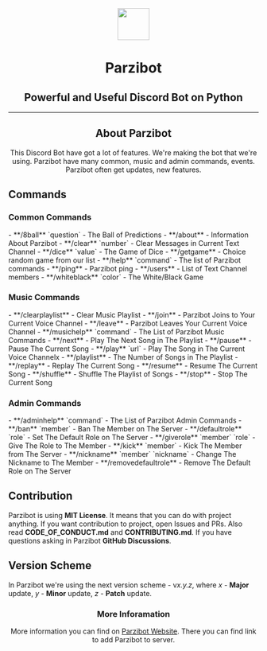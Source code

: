 <div align="center">
    <img src="https://github.com/merive/Parzibot/blob/master/images/Parzibot.png" width="64">
    <h1 align="center">Parzibot</h1>
    <h2 align="center">Powerful and Useful Discord Bot on Python</h2>
</div>

<hr/>

<div align="center">
    <h2>About Parzibot</h2>
    <p>
        This Discord Bot have got a lot of features.
        We're making the bot that we're using.
        Parzibot have many common, music and admin commands, events.
        Parzibot often get updates, new features. 
    </p>
</div>

</hr>

<div>
    <h2>Commands</h2>
    <h3>Common Commands</h3>
    <p>
        - **/8ball** `question` - The Ball of Predictions
        - **/about** - Information About Parzibot
        - **/clear** `number` - Clear Messages in Current Text Channel
        - **/dice** `value` - The Game of Dice
        - **/getgame** - Choice random game from our list
        - **/help** `command` - The list of Parzibot commands
        - **/ping** - Parzibot ping
        - **/users** - List of Text Channel members
        - **/whiteblack** `color` - The White/Black Game
    </p>
    <h3>Music Commands</h3>
    <p>
        - **/clearplaylist** - Clear Music Playlist
        - **/join** - Parzibot Joins to Your Current Voice Channel
        - **/leave** - Parzibot Leaves Your Current Voice Channel
        - **/musichelp** `command` - The List of Parzibot Music Commands
        - **/next** - Play The Next Song in The Playlist
        - **/pause** - Pause The Current Song
        - **/play** `url` - Play The Song in The Current Voice Channelx
        - **/playlist** - The Number of Songs in The Playlist
        - **/replay** - Replay The Current Song
        - **/resume** - Resume The Current Song
        - **/shuffle** - Shuffle The Playlist of Songs
        - **/stop** - Stop The Current Song
    </p>
    <h3>Admin Commands</h3>
    <p>
        - **/adminhelp** `command` - The List of Parzibot Admin Commands
        - **/ban** `member` - Ban The Member on The Server
        - **/defaultrole** `role` - Set The Default Role on The Server
        - **/giverole** `member` `role` - Give The Role to The Member
        - **/kick** `member` - Kick The Member from The Server
        - **/nickname** `member` `nickname` - Change The Nickname to The Member
        - **/removedefaultrole** - Remove The Default Role on The Server
    </p>
</div>

</hr>

<div>
    <h2>Contribution</h2>
    <p>
        Parzibot is using <b>MIT License</b>.
        It means that you can do with project anything.
        If you want contribution to project, open Issues and PRs.
        Also read <b>CODE_OF_CONDUCT.md</b> and <b>CONTRIBUTING.md</b>.
        If you have questions asking in Parzibot <b>GitHub Discussions</b>.
    </p>
</div>

</hr>

<div>
    <h2>Version Scheme</h2>
    <p>
        In Parzibot we're using the next version scheme - v<i>x.y.z</i>,
        where <i>x</i> - <b>Major</b> update, <i>y</i> - <b>Minor</b> update, <i>z</i> - <b>Patch</b> update.
    </p>
</div>

<div align="center">
    <h3>More Inforamation</h3>
    <p>
        More information you can find on <a href="https://merive.herokuapp.com/Parzibot/">Parzibot Website</a>. 
        There you can find link to add Parzibot to server.
    </p>
</div>
